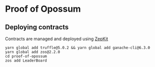 # Proof of Opossum
## Deploying contracts
Contracts are managed and deployed using [ZepKit](https://docs.zeppelinos.org/docs/zepkit.html)

``` shell
yarn global add truffle@5.0.2 && yarn global add ganache-cli@6.3.0
yarn global add zos@2.2.0
cd proof-of-opossum
zos add LeaderBoard
```

